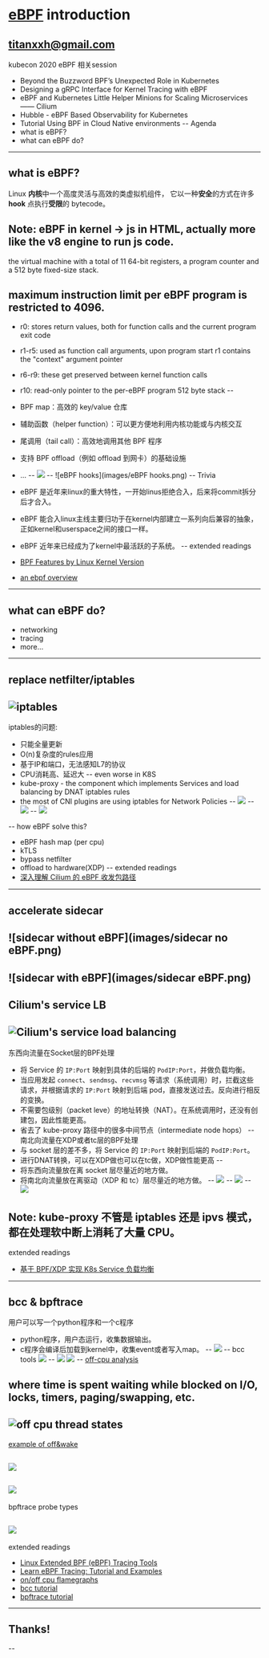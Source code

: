 #	[eBPF](https://ebpf.io/) introduction
titanxxh@gmail.com
--
kubecon 2020 eBPF 相关session
-	Beyond the Buzzword BPF’s Unexpected Role in Kubernetes
-	Designing a gRPC Interface for Kernel Tracing with eBPF
-	<span class="fragment highlight-blue">eBPF and Kubernetes Little Helper Minions for Scaling Microservices —— Cilium</span>
-	Hubble - eBPF Based Observability for Kubernetes
-	Tutorial Using BPF in Cloud Native environments
--
Agenda
-	what is eBPF?
-	what can eBPF do?
---
what is eBPF?
--
Linux **内核**中一个高度灵活与高效的类虚拟机组件，
它以一种**安全**的方式在许多 **hook** 点执行**受限**的 bytecode。 

Note:
eBPF in kernel -> js in HTML, actually more like the v8 engine to run js code.
--
the virtual machine with a total of <span class="fragment highlight-red">11 64-bit registers</span>, a program counter and a <span class="fragment highlight-red">512 byte fixed-size stack</span>.

maximum instruction limit per eBPF program is restricted to <span class="fragment highlight-red">4096</span>.
--
-	r0:	stores return values, both for function calls and the current program exit code
-	r1-r5:	used as function call arguments, upon program start r1 contains the "context" argument pointer
-	r6-r9:	these get preserved between kernel function calls
-	r10:	read-only pointer to the per-eBPF program 512 byte stack
--
-	BPF map：高效的 key/value 仓库
-	辅助函数（helper function）：可以更方便地利用内核功能或与内核交互
-	尾调用（tail call）：高效地调用其他 BPF 程序
-	支持 BPF offload（例如 offload 到网卡）的基础设施
-	...
--
![](images/linux_ebpf_internals.png)
--
![eBPF hooks](images/eBPF hooks.png)
--
Trivia

-	eBPF 是近年来linux的重大特性，一开始linus拒绝合入，后来将commit拆分后才合入。<!-- .element: class="fragment" -->
-	eBPF 能合入linux主线主要归功于在kernel内部建立一系列向后兼容的抽象，正如kernel和userspace之间的接口一样。<!-- .element: class="fragment" -->
-	eBPF 近年来已经成为了kernel中最活跃的子系统。<!-- .element: class="fragment" -->
--
extended readings
-	[BPF Features by Linux Kernel Version](https://github.com/iovisor/bcc/blob/master/docs/kernel-versions.md)
-	[an ebpf overview](https://www.collabora.com/news-and-blog/blog/2019/04/05/an-ebpf-overview-part-1-introduction/)

---
what can eBPF do?
--
-	networking
-	tracing
-	more...
---
replace netfilter/iptables
--
![iptables](images/hooks-and-tables.png)
--
iptables的问题:
-	只能全量更新
-	O(n)复杂度的rules应用
-	基于IP和端口，无法感知L7的协议
-	CPU消耗高、延迟大
--
even worse in K8S
-	kube-proxy - the component which implements Services and load balancing by DNAT iptables rules
-	the most of CNI plugins are using iptables for Network Policies
--
![](images/flow-iptables.png)
--
![](images/flow-local.png)
--
![](images/flow-forward.png)

--
how eBPF solve this?
-	eBPF hash map (per cpu)
-	kTLS
-	bypass netfilter
-	offload to hardware(XDP)
--
extended readings
-	[深入理解 Cilium 的 eBPF 收发包路径](https://arthurchiao.art/blog/understanding-ebpf-datapath-in-cilium-zh/)
---
accelerate sidecar
--
![sidecar without eBPF](images/sidecar no eBPF.png)<!-- .element height="80%" width="80%" -->
--
![sidecar with eBPF](images/sidecar eBPF.png)<!-- .element height="80%" width="80%" -->
---
Cilium's service LB
--
![Cilium's service load balancing](images/cilium.png)
--
东西向流量在Socket层的BPF处理
-	将 Service 的 `IP:Port` 映射到具体的后端的 `PodIP:Port`，并做负载均衡。
-	当应用发起 `connect`、`sendmsg`、`recvmsg` 等请求（系统调用）时，拦截这些请求，并根据请求的 `IP:Port` 映射到后端 pod，直接发送过去。反向进行相反的变换。
-	不需要包级别（packet leve）的地址转换（NAT）。在系统调用时，还没有创建包，因此性能更高。
-	省去了 kube-proxy 路径中的很多中间节点（intermediate node hops）
--
南北向流量在XDP或者tc层的BPF处理
-	与 socket 层的差不多，将 Service 的 `IP:Port` 映射到后端的 `PodIP:Port`。
-	进行DNAT转换，可以在XDP做也可以在tc做，XDP做性能更高
--
-	将东西向流量放在离 socket 层尽量近的地方做。
-	将南北向流量放在离驱动（XDP 和 tc）层尽量近的地方做。
--
![](images/perf1.png)
--
![](images/perf2.png)
--
![](images/perf3.png)

Note:
kube-proxy 不管是 iptables 还是 ipvs 模式，都在处理软中断上消耗了大量 CPU。
--
extended readings
-	[基于 BPF/XDP 实现 K8s Service 负载均衡](https://arthurchiao.art/blog/cilium-k8s-service-lb-zh/)
---
bcc & bpftrace
--
用户可以写一个python程序和一个c程序
-	python程序，用户态运行，收集数据输出。
-	c程序会编译后加载到kernel中，收集event或者写入map。
--
![](images/bcc.png)
--
bcc tools
![](images/bcc_tracing_tools_2019.png)
--
![](images/execnoop.png)
![](images/uvp.png)
--
[off-cpu analysis](http://www.brendangregg.com/offcpuanalysis.html)

where time is spent waiting while blocked on I/O, locks, timers, paging/swapping, etc.
--
![off cpu thread states](http://www.brendangregg.com/Perf/thread_states.png)
--
[example of off&wake](http://www.brendangregg.com/FlameGraphs/offwake-mysqld1.svg)

![](http://www.brendangregg.com/FlameGraphs/offwake-mysqld1.png)<!-- .element height="50%" width="50%" -->
--
![](images/ebpf_tracing_landscape_jan2019.png)
--
bpftrace probe types

![](images/bpftrace_probes_2018.png)<!-- .element height="80%" width="80%" -->
--
extended readings
-	[Linux Extended BPF (eBPF) Tracing Tools](http://www.brendangregg.com/ebpf.html)
-	[Learn eBPF Tracing: Tutorial and Examples](http://www.brendangregg.com/blog/2019-01-01/learn-ebpf-tracing.html)
-	[on/off cpu flamegraphs](http://www.brendangregg.com/flamegraphs.html)
-	[bcc tutorial](https://github.com/iovisor/bcc/blob/master/docs/tutorial.md)
-	[bpftrace tutorial](https://github.com/iovisor/bpftrace/blob/master/docs/tutorial_one_liners.md)
---
## Thanks!
--
<!-- .slide: data-background-image="images/replace-linux.png" -->
